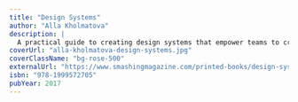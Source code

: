 ```yaml
---
title: "Design Systems"
author: "Alla Kholmatova"
description: |
  A practical guide to creating design systems that empower teams to create digital products at scale. Alla Kholmatova shares her approach and provides you with the tools you need to create a pattern library that works for your team.
coverUrl: "alla-kholmatova-design-systems.jpg"
coverClassName: "bg-rose-500"
externalUrl: "https://www.smashingmagazine.com/printed-books/design-systems/"
isbn: "978-1999572705"
pubYear: 2017
---
```

